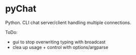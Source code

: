 # pyChat
Python. CLI chat server/client handling multiple connections.

ToDo:
- gui to stop overwriting
  typing with broadcast
- clea up usage + control with options/argparse


